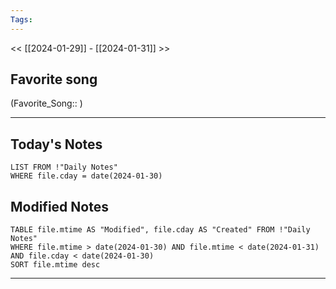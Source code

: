 ```yaml
---
Tags:
---
```

<< [[2024-01-29]] - [[2024-01-31]] >>
## Favorite song
(Favorite_Song:: )

___
## Today's Notes
```dataview
LIST FROM !"Daily Notes"
WHERE file.cday = date(2024-01-30)
```
## Modified Notes
```dataview
TABLE file.mtime AS "Modified", file.cday AS "Created" FROM !"Daily Notes" 
WHERE file.mtime > date(2024-01-30) AND file.mtime < date(2024-01-31) AND file.cday < date(2024-01-30)
SORT file.mtime desc
```
___
